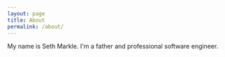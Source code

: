 ```yaml
---
layout: page
title: About
permalink: /about/
---
```


My name is Seth Markle.  I'm a father and professional software engineer.
